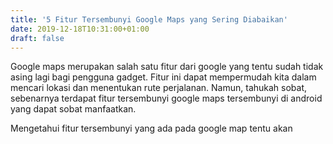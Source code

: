 ```yaml
---
title: '5 Fitur Tersembunyi Google Maps yang Sering Diabaikan'
date: 2019-12-18T10:31:00+01:00
draft: false
---
```


  
  
Google maps merupakan salah satu fitur dari google yang tentu sudah tidak asing lagi bagi pengguna gadget. Fitur ini dapat mempermudah kita dalam mencari lokasi dan menentukan rute perjalanan. Namun, tahukah sobat, sebenarnya terdapat fitur tersembunyi google maps tersembunyi di android yang dapat sobat manfaatkan.  
  
  
  
  
  
  
  
  
  
Mengetahui fitur tersembunyi yang ada pada google map tentu akan
